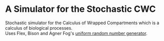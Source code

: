 # A Simulator for the Stochastic CWC

Stochastic simulator for the Calculus of Wrapped Compartments which is a calculus of biological processes.  
Uses Flex, Bison and Agner Fog's [uniform random number generator](http://www.agner.org/random/randomc.zip).
